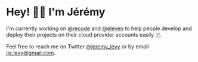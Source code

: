 # Hey! 👋🏼  I'm Jérémy

I'm currently working on [@recode](https://github.com/recode-sh/cli) and [@eleven](https://github.com/eleven-sh/cli) to help people develop and deploy their projects on their cloud provider accounts easily 🇫.

Feel free to reach me on Twitter [@jeremy_levy](https://twitter.com/jeremy_levy) or by email [jje.levy@gmail.com](mailto:jje.levy@gmail.com).
